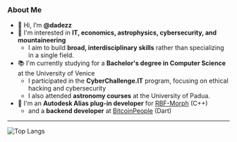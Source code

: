 ### About Me

- 👋 Hi, I’m **@dadezz**
- 👀 I'm interested in **IT, economics, astrophysics, cybersecurity, and mountaineering**
  - I aim to build **broad, interdisciplinary skills** rather than specializing in a single field.
- 📚 I'm currently studying for a **Bachelor's degree in Computer Science** at the University of Venice
  - I participated in the **CyberChallenge.IT** program, focusing on ethical hacking and cybersecurity  
  - I also attended **astronomy courses** at the University of Padua.
- 💼 I'm an **Autodesk Alias plug-in developer** for [RBF-Morph](https://www.rbf-morph.com/) (C++)  
  - and a **backend developer** at [BitcoinPeople](https://bitcoinpeople.it/) (Dart)

---

![Top Langs](https://github-readme-stats.vercel.app/api/top-langs/?username=dadezz&hide=html,Jupyter%20Notebook)
